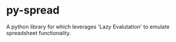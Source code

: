 # py-spread
A python library for which leverages 'Lazy Evalutation' to emulate spreadsheet functionality. 
